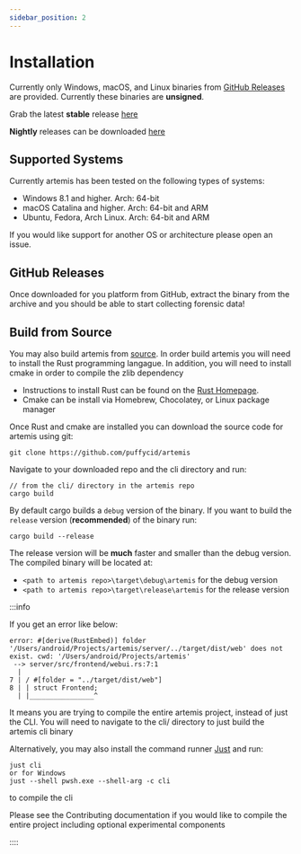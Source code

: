 ```yaml
---
sidebar_position: 2
---
```


# Installation

Currently only Windows, macOS, and Linux binaries from
[GitHub Releases](https://github.com/puffyCid/artemis/releases) are provided.
Currently these binaries are **unsigned**.

Grab the latest **stable** release
[here](https://github.com/puffyCid/artemis/releases)

**Nightly** releases can be downloaded
[here](https://github.com/puffyCid/artemis/releases/tag/nightly)

## Supported Systems

Currently artemis has been tested on the following types of systems:

- Windows 8.1 and higher. Arch: 64-bit
- macOS Catalina and higher. Arch: 64-bit and ARM
- Ubuntu, Fedora, Arch Linux. Arch: 64-bit and ARM

If you would like support for another OS or architecture please open an issue.

## GitHub Releases

Once downloaded for you platform from GitHub, extract the binary from the
archive and you should be able to start collecting forensic data!

## Build from Source

You may also build artemis from [source](https://github.com/puffycid/artemis).
In order build artemis you will need to install the Rust programming langague.
In addition, you will need to install cmake in order to compile the zlib
dependency

- Instructions to install Rust can be found on the
  [Rust Homepage](https://www.rust-lang.org/).
- Cmake can be install via Homebrew, Chocolatey, or Linux package manager

Once Rust and cmake are installed you can download the source code for artemis
using git:

```
git clone https://github.com/puffycid/artemis
```

Navigate to your downloaded repo and the cli directory and run:

```
// from the cli/ directory in the artemis repo
cargo build
```

By default cargo builds a `debug` version of the binary. If you want to build
the `release` version (**recommended**) of the binary run:

```
cargo build --release
```

The release version will be **much** faster and smaller than the debug version.
The compiled binary will be located at:

- `<path to artemis repo>\target\debug\artemis` for the debug version
- `<path to artemis repo>\target\release\artemis` for the release version

:::info

If you get an error like below:

```
error: #[derive(RustEmbed)] folder '/Users/android/Projects/artemis/server/../target/dist/web' does not exist. cwd: '/Users/android/Projects/artemis'
 --> server/src/frontend/webui.rs:7:1
  |
7 | / #[folder = "../target/dist/web"]
8 | | struct Frontend;
  | |________________^
```

It means you are trying to compile the entire artemis project, instead of just
the CLI. You will need to navigate to the cli/ directory to just build the
artemis cli binary

Alternatively, you may also install the command runner
[Just](https://github.com/casey/just) and run:

```
just cli
or for Windows
just --shell pwsh.exe --shell-arg -c cli
```

to compile the cli

Please see the Contributing documentation if you would like to compile the
entire project including optional experimental components

::::
